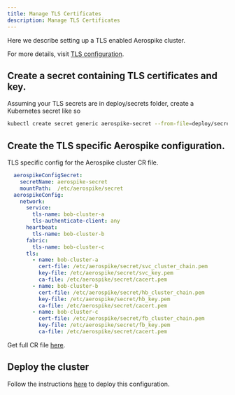 ```yaml
---
title: Manage TLS Certificates
description: Manage TLS Certificates
---
```


Here we describe setting up a TLS enabled Aerospike cluster.

For more details, visit [TLS configuration](https://docs.aerospike.com/docs/configure/network/tls/).

## Create a secret containing TLS certificates and key.

Assuming your TLS secrets are in deploy/secrets folder, create a Kubernetes secret like so
```sh
kubectl create secret generic aerospike-secret --from-file=deploy/secrets -n aerospike
```

## Create the TLS specific Aerospike configuration.
TLS specific config for the Aerospike cluster CR file.

```yaml
  aerospikeConfigSecret:
    secretName: aerospike-secret
    mountPath:  /etc/aerospike/secret
  aerospikeConfig:
    network:
      service:
        tls-name: bob-cluster-a
        tls-authenticate-client: any
      heartbeat:
        tls-name: bob-cluster-b
      fabric:
        tls-name: bob-cluster-c
      tls:
        - name: bob-cluster-a
          cert-file: /etc/aerospike/secret/svc_cluster_chain.pem
          key-file: /etc/aerospike/secret/svc_key.pem
          ca-file: /etc/aerospike/secret/cacert.pem
        - name: bob-cluster-b
          cert-file: /etc/aerospike/secret/hb_cluster_chain.pem
          key-file: /etc/aerospike/secret/hb_key.pem
          ca-file: /etc/aerospike/secret/cacert.pem
        - name: bob-cluster-c
          cert-file: /etc/aerospike/secret/fb_cluster_chain.pem
          key-file: /etc/aerospike/secret/fb_key.pem
          ca-file: /etc/aerospike/secret/cacert.pem
```
Get full CR file [here](https://github.com/aerospike/aerospike-kubernetes-operator/tree/1.0.1/deploy/samples/tls_cluster_cr.yaml).

## Deploy the cluster
Follow the instructions [here](Create-Aerospike-cluster.md#deploy-aerospike-cluster) to deploy this configuration.


